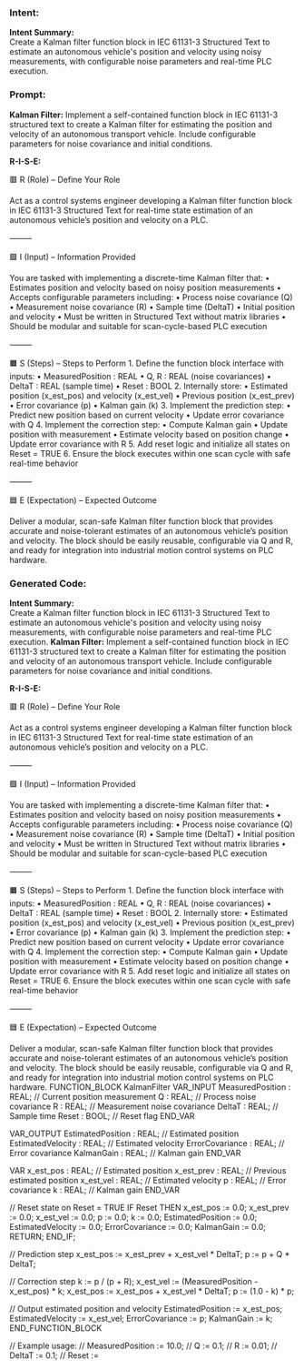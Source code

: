 ### Intent:
**Intent Summary:**  
Create a Kalman filter function block in IEC 61131-3 Structured Text to estimate an autonomous vehicle's position and velocity using noisy measurements, with configurable noise parameters and real-time PLC execution.

### Prompt:
**Kalman Filter:**
Implement a self-contained function block in IEC 61131-3 structured text to create a Kalman filter for estimating the position and velocity of an autonomous transport vehicle. Include configurable parameters for noise covariance and initial conditions.

**R-I-S-E:**

🟥 R (Role) – Define Your Role

Act as a control systems engineer developing a Kalman filter function block in IEC 61131-3 Structured Text for real-time state estimation of an autonomous vehicle’s position and velocity on a PLC.

⸻

🟩 I (Input) – Information Provided

You are tasked with implementing a discrete-time Kalman filter that:
	•	Estimates position and velocity based on noisy position measurements
	•	Accepts configurable parameters including:
	•	Process noise covariance (Q)
	•	Measurement noise covariance (R)
	•	Sample time (DeltaT)
	•	Initial position and velocity
	•	Must be written in Structured Text without matrix libraries
	•	Should be modular and suitable for scan-cycle-based PLC execution

⸻

🟧 S (Steps) – Steps to Perform
	1.	Define the function block interface with inputs:
	•	MeasuredPosition : REAL
	•	Q, R : REAL (noise covariances)
	•	DeltaT : REAL (sample time)
	•	Reset : BOOL
	2.	Internally store:
	•	Estimated position (x_est_pos) and velocity (x_est_vel)
	•	Previous position (x_est_prev)
	•	Error covariance (p)
	•	Kalman gain (k)
	3.	Implement the prediction step:
	•	Predict new position based on current velocity
	•	Update error covariance with Q
	4.	Implement the correction step:
	•	Compute Kalman gain
	•	Update position with measurement
	•	Estimate velocity based on position change
	•	Update error covariance with R
	5.	Add reset logic and initialize all states on Reset = TRUE
	6.	Ensure the block executes within one scan cycle with safe real-time behavior

⸻

🟦 E (Expectation) – Expected Outcome

Deliver a modular, scan-safe Kalman filter function block that provides accurate and noise-tolerant estimates of an autonomous vehicle’s position and velocity. The block should be easily reusable, configurable via Q and R, and ready for integration into industrial motion control systems on PLC hardware.

### Generated Code:
**Intent Summary:**  
Create a Kalman filter function block in IEC 61131-3 Structured Text to estimate an autonomous vehicle's position and velocity using noisy measurements, with configurable noise parameters and real-time PLC execution.
**Kalman Filter:**
Implement a self-contained function block in IEC 61131-3 structured text to create a Kalman filter for estimating the position and velocity of an autonomous transport vehicle. Include configurable parameters for noise covariance and initial conditions.

**R-I-S-E:**

🟥 R (Role) – Define Your Role

Act as a control systems engineer developing a Kalman filter function block in IEC 61131-3 Structured Text for real-time state estimation of an autonomous vehicle’s position and velocity on a PLC.

⸻

🟩 I (Input) – Information Provided

You are tasked with implementing a discrete-time Kalman filter that:
	•	Estimates position and velocity based on noisy position measurements
	•	Accepts configurable parameters including:
	•	Process noise covariance (Q)
	•	Measurement noise covariance (R)
	•	Sample time (DeltaT)
	•	Initial position and velocity
	•	Must be written in Structured Text without matrix libraries
	•	Should be modular and suitable for scan-cycle-based PLC execution

⸻

🟧 S (Steps) – Steps to Perform
	1.	Define the function block interface with inputs:
	•	MeasuredPosition : REAL
	•	Q, R : REAL (noise covariances)
	•	DeltaT : REAL (sample time)
	•	Reset : BOOL
	2.	Internally store:
	•	Estimated position (x_est_pos) and velocity (x_est_vel)
	•	Previous position (x_est_prev)
	•	Error covariance (p)
	•	Kalman gain (k)
	3.	Implement the prediction step:
	•	Predict new position based on current velocity
	•	Update error covariance with Q
	4.	Implement the correction step:
	•	Compute Kalman gain
	•	Update position with measurement
	•	Estimate velocity based on position change
	•	Update error covariance with R
	5.	Add reset logic and initialize all states on Reset = TRUE
	6.	Ensure the block executes within one scan cycle with safe real-time behavior

⸻

🟦 E (Expectation) – Expected Outcome

Deliver a modular, scan-safe Kalman filter function block that provides accurate and noise-tolerant estimates of an autonomous vehicle’s position and velocity. The block should be easily reusable, configurable via Q and R, and ready for integration into industrial motion control systems on PLC hardware.
FUNCTION_BLOCK KalmanFilter
VAR_INPUT
    MeasuredPosition : REAL; // Current position measurement
    Q : REAL; // Process noise covariance
    R : REAL; // Measurement noise covariance
    DeltaT : REAL; // Sample time
    Reset : BOOL; // Reset flag
END_VAR

VAR_OUTPUT
    EstimatedPosition : REAL; // Estimated position
    EstimatedVelocity : REAL; // Estimated velocity
    ErrorCovariance : REAL; // Error covariance
    KalmanGain : REAL; // Kalman gain
END_VAR

VAR
    x_est_pos : REAL; // Estimated position
    x_est_prev : REAL; // Previous estimated position
    x_est_vel : REAL; // Estimated velocity
    p : REAL; // Error covariance
    k : REAL; // Kalman gain
END_VAR

// Reset state on Reset = TRUE
IF Reset THEN
    x_est_pos := 0.0;
    x_est_prev := 0.0;
    x_est_vel := 0.0;
    p := 0.0;
    k := 0.0;
    EstimatedPosition := 0.0;
    EstimatedVelocity := 0.0;
    ErrorCovariance := 0.0;
    KalmanGain := 0.0;
    RETURN;
END_IF;

// Prediction step
x_est_pos := x_est_prev + x_est_vel * DeltaT;
p := p + Q * DeltaT;

// Correction step
k := p / (p + R);
x_est_vel := (MeasuredPosition - x_est_pos) * k;
x_est_pos := x_est_pos + x_est_vel * DeltaT;
p := (1.0 - k) * p;

// Output estimated position and velocity
EstimatedPosition := x_est_pos;
EstimatedVelocity := x_est_vel;
ErrorCovariance := p;
KalmanGain := k;
END_FUNCTION_BLOCK

// Example usage:
// MeasuredPosition := 10.0;
// Q := 0.1;
// R := 0.01;
// DeltaT := 0.1;
// Reset :=
